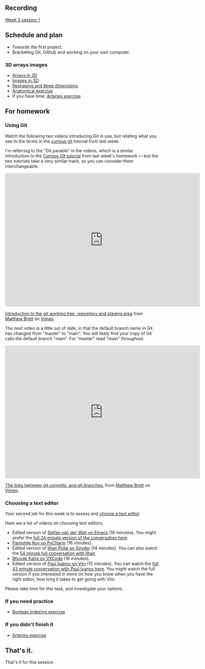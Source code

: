## Recording

[Week 3 session
1](https://us06web.zoom.us/rec/share/l9Zy5f9_WGyAs3DmVbkGsp_k6r4FhJBMMPV5H7pvJ3fmYAB5lRwsE2aVpGzgyZh_.ZPKjQLONfkxce3Mn)

## Schedule and plan

* Towards the first project.
* Bracketing Git, Github and working on your own computer.

### 3D arrays images

* [Arrays in 3D](https://textbook.nipraxis.org/arrays_3d)
* [Images in 3D](https://textbook.nipraxis.org/images_3d)
* [Reshaping and three
  dimensions](https://textbook.nipraxis.org/reshape_and_3d.html)
* [Anatomical
  exercise](https://hub.nipraxis.org/hub/user-redirect/git-pull?repo=https%3A//github.com/nipraxis/anatomical&subPath=anatomical.ipynb)
* If you have time: [Arteries
  exercise](https://hub.nipraxis.org/hub/user-redirect/git-pull?repo=https%3A//github.com/nipraxis/arteries&subPath=arteries.ipynb)

## For homework

### Using Git

Watch the following two videos introducing Git in use, but relating what you
see to the terms in the [curious
git](https://matthew-brett.github.io/curious-git/) tutorial from last week.

I'm referring to the "Git parable" in the videos, which is a similar
introduction to the [Curious Git
tutorial](https://matthew-brett.github.io/curious-git) from last week's
homework — but the two tutorials take a very similar track, so you can
consider them interchangeable.

<iframe src="https://player.vimeo.com/video/121579300?h=ed8db39d7e" width="640" height="438" frameborder="0" allow="autoplay; fullscreen; picture-in-picture" allowfullscreen></iframe>
<p><a href="https://vimeo.com/121579300">Introduction to the git working tree, repository and staging area</a> from <a href="https://vimeo.com/matthewbrett">Matthew Brett</a> on <a href="https://vimeo.com">Vimeo</a>.</p>

The next video is a little out of date, in that the default branch name in Git
has changed from "master" to "main".  You will likely find your copy of Git
calls the default branch "main".  For "master" read "main" throughout.

<iframe src="https://player.vimeo.com/video/121579601?h=5b937ff9ff" width="640" height="436" frameborder="0" allow="autoplay; fullscreen; picture-in-picture" allowfullscreen></iframe>
<p><a href="https://vimeo.com/121579601">The links between git commits, and git branches.</a> from <a href="https://vimeo.com/matthewbrett">Matthew Brett</a> on <a href="https://vimeo.com">Vimeo</a>.</p>

### Choosing a text editor

Your second job for this week is to assess and [choose a text
editor](https://textbook.nipraxis.org/choosing_editor.html).

Here we a list of videos on choosing text editors:

* Edited version of [Stéfan van der Walt on
  Emacs](https://vimeo.com/740066780) (16 minutes).  You might prefer the [full
  24 minute version of the conversation here](https://vimeo.com/702404210).
* [Pamphile Roy on PyCharm](https://vimeo.com/702001724) (16 minutes).
* Edited version of [Ilhan Polat on Spyder](https://vimeo.com/702215618) (14
  minutes).  You can also watch the [54 minute full conversation with Ilhan](https://vimeo.com/706101324).
* [Bhuvak Kalra on VSCode](https://vimeo.com/702402879) (16 minutes).
* Edited version of [Paul Ivanov on
  Vim](https://vimeo.com/740121174) (15 minutes).  You can watch the [full 43
  minute conversation with Paul Ivanov here](https://vimeo.com/704733982). You
  might watch the full version if you interested in more on how you know when
  you have the right editor, how long it takes to get going with Vim.

Please take time for this task, and investigate your options.

### If you need practice

* [Boolean indexing
  exercise](https://hub.nipraxis.org/hub/user-redirect/git-pull?repo=https%3A//github.com/uob-cfd/boolean_arrays&subPath=boolean_arrays.ipynb)

### If you didn't finish it

* [Arteries
  exercise](https://hub.nipraxis.org/hub/user-redirect/git-pull?repo=https%3A//github.com/nipraxis/arteries&subPath=arteries.ipynb)

## That's it.

That's it for this session.
